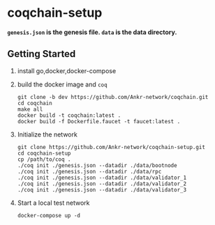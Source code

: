 # coqchain-setup

**`genesis.json` is the genesis file. `data` is the data directory.**

## Getting Started

1. install go,docker,docker-compose

2. build the docker image and `coq`

   ```shell
   git clone -b dev https://github.com/Ankr-network/coqchain.git
   cd coqchain
   make all
   docker build -t coqchain:latest .
   docker build -f Dockerfile.faucet -t faucet:latest .
   ```

3. Initialize the network

   ```shell
   git clone https://github.com/Ankr-network/coqchain-setup.git
   cd coqchain-setup
   cp /path/to/coq .
   ./coq init ./genesis.json --datadir ./data/bootnode
   ./coq init ./genesis.json --datadir ./data/rpc
   ./coq init ./genesis.json --datadir ./data/validator_1
   ./coq init ./genesis.json --datadir ./data/validator_2
   ./coq init ./genesis.json --datadir ./data/validator_3
   ```
4. Start a local test network

   ```shell
   docker-compose up -d 
   ```
   
